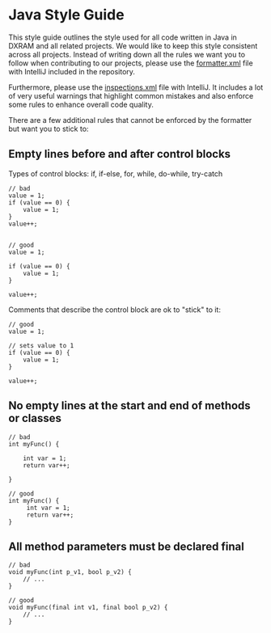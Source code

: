 # Java Style Guide

This style guide outlines the style used for all code written in Java in DXRAM and all related projects. We would like
to keep this style consistent across all projects. Instead of writing down all the rules we want you to follow when
contributing to our projects, please use the [formatter.xml](../intellij/formatter.xml) file with IntelliJ included in
the repository.

Furthermore, please use the [inspections.xml](../intellij/inspections.xml) file with IntelliJ. It includes a lot of
very useful warnings that highlight common mistakes and also enforce some rules to enhance overall code quality.

There are a few additional rules that cannot be enforced by the formatter but want you to stick to:

## Empty lines before and after control blocks
Types of control blocks: if, if-else, for, while, do-while, try-catch

```
// bad
value = 1;
if (value == 0) {
    value = 1;
}
value++;


// good
value = 1;

if (value == 0) {
    value = 1;
}

value++;
```

Comments that describe the control block are ok to "stick" to it:
```
// good
value = 1;

// sets value to 1
if (value == 0) {
    value = 1;
}

value++;
```

## No empty lines at the start and end of methods or classes
```
// bad
int myFunc() {

    int var = 1;
    return var++;

}

// good
int myFunc() {
     int var = 1;
     return var++;
}
```

## All method parameters must be declared final
```
// bad
void myFunc(int p_v1, bool p_v2) {
    // ...
}

// good
void myFunc(final int v1, final bool p_v2) {
    // ...
}
```
